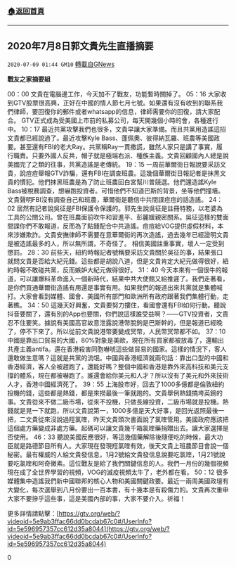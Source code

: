 ###  [:house:返回首頁](https://github.com/ourhimalayas/txt)
---

## 2020年7月8日郭文貴先生直播摘要
`2020-07-09 01:44 GM10` [轉載自GNews](https://gnews.org/zh-hant/258143/)

**戰友之家摘要組**

00：00 文貴在電腦邊工作，今天加不了戰友，功能暫時關掉了。
05：16 大家收到GTV股票很高興，正好在中國的情人節七月七號。如果還有沒有收到的聯系我們律師，要回復你的郵件或者whatsapp的信息，律師需要你的回復，請大家配合。 GTV正式成為受美國上市前的私募公司，每天開幾個小時的會，各種進行中。
10：17 最近共黨攻擊我們也很多，文貴早讓大家準備。而且共黨用造謠這招文貴都已經說過了。最近攻擊Kyle Bass、蓬佩奧、彼得納瓦羅、班農等美國政要。甚至還有FBI的老大Ray。共黨稱Ray一貫撒謊，雖然人家只是講了事實，履行職責。只要外國人反共，帽子就是極端右派、種族主義。文貴回顧國內人總是說美國完了之類的往事，共黨造謠是老傳統。
19：15 一周前華爾街日報說要采訪文貴，說痘痘舉報GTV詐騙，還有FBI在調查班農。這幾個華爾街日報記者是抹黑文貴的慣犯。他們抹黑班農是為了防止班農回白宮幫川普競選。他們還造謠Kyle Bass被稅務調查，想嚇跑投資者。可惜他們不知道巴斯的背景，坐等他們撞墻。文貴聲明FBI沒有調查自己和班農，華爾街是聽信中共間諜痘痘的話造謠。
24：02 居然有記者說吳征是FBI保護令保護的。郭先生說吳征是註冊特務，以老婆為工具的公關公司。曾在班農面前吹牛和習進平、彭麗媛親密關系。吳征這樣的雙面間諜你們不敢報道，反而為了點錢配合中共造謠。痘痘給VOG提供虛假材料，本來涉嫌欺詐。文貴安撫律師不需要在意華爾街的再次造謠，過去幾年已經證明文貴是被造謠最多的人，所以無所謂，不奇怪了。 相信美國註重事實，壞人一定受到懲罰。
28：30 前些天，紐約時報記者號稱要采訪文貴關於吳征的事，結果張口就問文貴是否給大紀元錢。這些都是胡說八道，但是文貴肯定大紀元做得很好，紐約時報不敢碰共黨，反而嫉妒大紀元做得很好。
31：40 今天本來有一個很牛的報道，可以讓爆料革命進入一個新時代，結果中共大使館又給推遲了。我們走著看，是你們買通華爾街造謠有用還是事實有用。如果我們的報道出來共黨就是集體喊打。大家會看到媒體、國會、美國所有部門和歐洲所有政府跟著我們集體行動，走著瞧。
34：50 這幾天好興奮，文貴要努力摟住，看國會還有FBI如何行動。聽說抖音要關了，還有別的App也要關，你們說這樣誰受益啊？——GTV投資者，文貴忍不住要笑。據說有美國高官故意泄露說港幣脫鉤是巴斯幹的，但是報道已經晚了，停不下來了。所以從前文貴說港幣要變成冥幣，人民幣冥幣都不如。
37：10 中國是靠出口貿易的大國，80%對象是美歐，現在所有買家都被放毒了，還輸出共產主義antifa。還在香港殺害同胞嚇唬這些做貿易的國家。這樣的情況下，客人還敢做生意嗎？這就是共黨的流氓。中國與香港經濟就兩句話：靠出口型的中國和香港經濟，客人全被趕跑了，還能好嗎？整個中國和香港是靠外來高科技和美元支撐的體系，現在都被嚇跑了。誰還會給你美元和人才？所以沒有了美元和外來技術人才，香港中國經濟死了。
39：55 上海股市好，回去了1000多億都是倫敦紐約投機的錢，這些都是熱錢，都是來撈最後一筆就跑的。文貴舉例熱錢搞垮英鎊的事。文貴從來不做二級市場，從來不投機，只做長線投資，二級市場就是投機。熱錢就是晃一下就跑，所以文貴說第一，1000多億是天大好事，是回光返照最後一把，二文貴從來沒說過羥氯喹，昨天文貴頭次書面說了氯喹管用。美國政府應該把這個處方藥變成非處方藥。起碼可以讓文貴幾千箱氯喹藥捐贈出去。讓大家選擇是否使用。
46：33 聽說美國反應很好，等這幾個藥解除後隨便吃的時候，最大功臣就是路德節目所有人。大家現在發現羥氯喹有效，後天文貴上班農節目會說一個秘密。最有權威的人給文貴發信息，1月2號給文貴發信息說要吃氯喹，1月21號說要吃氯喹和阿奇黴素。這位戰友是給了我們關鍵信息的人。我們一月份的幾個視頻現在成了全世界學習的視頻，VOG的滅疫視頻太牛了，老外都在看。
50：12 很多媒體集中造謠我們新中國聯邦的核心人物和美國關鍵政要。最近一兩周美國政壇有大變化，每次選舉到八月份要出一百本書，有十幾本是有殺傷力的。文貴再次重申大家不要摻乎這些事，這是美國內部的事，大家不要介入。祈福！

更多詳情請點擊：[https://gtv.org/web/?videoid=5e9ab3ffac66dd0bcdab67c0#/UserInfo?id=5e596957357cc612d35a8044](https://gtv.org/web/?videoid=5e9ab3ffac66dd0bcdab67c0#/UserInfo?id=5e596957357cc612d35a8044)

0
